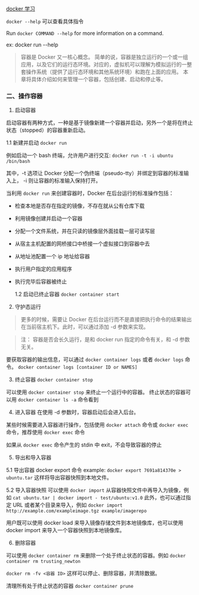 [docker 学习](https://yeasy.gitbook.io/docker_practice/container)

`docker --help` 可以查看具体指令

Run `docker COMMAND --help` for more information on a command.

ex: docker run --help

> 容器是 Docker 又一核心概念。
> 简单的说，容器是独立运行的一个或一组应用，以及它们的运行态环境。对应的，虚拟机可以理解为模拟运行的一整套操作系统（提供了运行态环境和其他系统环境）和跑在上面的应用。
> 本章将具体介绍如何来管理一个容器，包括创建、启动和停止等。

### 二、操作容器

1. 启动容器

启动容器有两种方式，一种是基于镜像新建一个容器并启动，另外一个是将在终止状态（stopped）的容器重新启动。

1.1 新建并启动
`docker run`

例如启动一个 bash 终端，允许用户进行交互:
`docker run -t -i ubuntu /bin/bash`

其中，-t 选项让 Docker 分配一个伪终端（pseudo-tty）并绑定到容器的标准输入上， -i 则让容器的标准输入保持打开。

当利用 `docker run` 来创建容器时，Docker 在后台运行的标准操作包括：

- 检查本地是否存在指定的镜像，不存在就从公有仓库下载
- 利用镜像创建并启动一个容器
- 分配一个文件系统，并在只读的镜像层外面挂载一层可读写层
- 从宿主主机配置的网桥接口中桥接一个虚拟接口到容器中去
- 从地址池配置一个 ip 地址给容器
- 执行用户指定的应用程序
- 执行完毕后容器被终止

  1.2 启动已终止容器
  `docker container start`

2. 守护态运行

> 更多的时候，需要让 Docker 在后台运行而不是直接把执行命令的结果输出在当前宿主机下。此时，可以通过添加 -d 参数来实现。

> 注： 容器是否会长久运行，是和 docker run 指定的命令有关，和 -d 参数无关。

要获取容器的输出信息，可以通过 `docker container logs` 或者 `docker logs` 命令。
`docker container logs [container ID or NAMES]`

3. 终止容器
   `docker container stop`

可以使用 `docker container stop` 来终止一个运行中的容器。
终止状态的容器可以用 `docker container ls -a` 命令看到

4. 进入容器
   在使用 -d 参数时，容器启动后会进入后台。

某些时候需要进入容器进行操作，包括使用 `docker attach` 命令或 `docker exec` 命令，推荐使用 `docker exec` 命令

如果从 `docker exec` 命令产生的 stdin 中 exit，不会导致容器的停止

5. 导出和导入容器

5.1 导出容器
docker export 命令
example: `docker export 7691a814370e > ubuntu.tar`
这样将导出容器快照到本地文件。

5.2 导入容器快照
可以使用 `docker import` 从容器快照文件中再导入为镜像，例如
`cat ubuntu.tar | docker import - test/ubuntu:v1.0`
此外，也可以通过指定 URL 或者某个目录来导入，例如
`docker import http://example.com/exampleimage.tgz example/imagerepo`

用户既可以使用 docker load 来导入镜像存储文件到本地镜像库，也可以使用 docker import 来导入一个容器快照到本地镜像库。

6. 删除容器

可以使用 `docker container rm` 来删除一个处于终止状态的容器。例如
`docker container rm trusting_newton`

`docker rm -fv <容器 ID>`
这样可以停止、删除容器，并清除数据。

清理所有处于终止状态的容器
`docker container prune`

